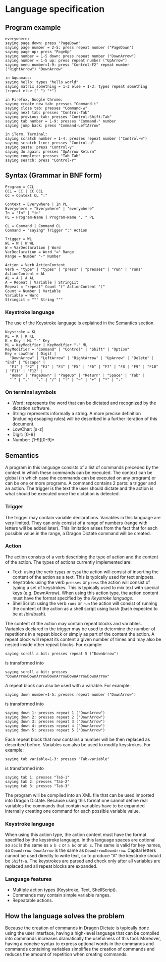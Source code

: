 Language specification
======================

Program example
---------------

    everywhere:
    saying page down: press "PageDown"
    saying page number = 2-5: press repeat number ("PageDown")
    saying page up: press "PageUp"
    saying number = 1-5 down: press repeat number ("DownArrow")
    saying number = 1-5 up: press repeat number ("UpArrow")
    saying menu number=1-9: press "Control-F2" repeat number ("RightArrow") "DownArrow"
    
    in Aquamacs:
    saying hello: types "hello world"
    saying matrix something = 1-3 else = 1-3: types repeat something (repeat else ("-") "*")
    
    in Firefox, Google Chrome:
    saying create new tab: presses "Command-t"
    saying close tab: presses "Command-w"
    saying next tab: presses "Control-Tab"
    saying previous tab: presses "Control-Shift-Tab"
    saying tab number = 1-9: presses "Command-" number
    saying jump back: press "Command-LeftArrow"
    
    in iTerm, Terminal:
    saying scratch number = 1-4: presses repeat number ("Control-w")
    saying scratch line: presses "Control-u"
    saying paste: press "Control-y"
    saying do again: presses "UpArrow Return"
    saying complete: presses "Tab Tab"
    saying search: press "Control-r"


Syntax (Grammar in BNF form)
----------------------------

    Program = CCL
    CCL = CC | CC CCL
    CC = Context CL ":"
    
    Context = Everywhere | In PL
    Everywhere = "Everywhere" | "everywhere"
    In = "In" | "in"
    PL = Program-Name | Program-Name ", " PL
    
    CL = Command | Command CL
    Command = "saying" Trigger ":" Action
    
    Trigger = WL
    WL = W | W WL
    W = VarDeclaration | Word
    VarDeclaration = Word "=" Range
    Range = Number "-" Number
    
    Action = Verb ActionContent
    Verb = "type" | "types" | "press" | "presses" | "run" | "runs"
    ActionContent = AL
    AL = A | A AL
    A = Repeat | Variable | StringLit
    Repeat = "repeat" Count "(" ActionContent ")"
    Count = Number | Variable
    Variable = Word
    StringLit = """ String """


### Keystroke language

The use of the Keystroke language is explained in the Semantics section.

    Keystroke = KL
    KL = K | K KL
    K = Key | ML "-" Key
    ML = KeyModifier | KeyModifier "-" ML
    KeyModifier = "Command" | "Control" | "Shift" | "Option"
    Key = LowChar | Digit |
      "DownArrow" | "LeftArrow" | "RightArrow" | "UpArrow" | "Delete" | "End" | "Escape" |
      "F1" | "F2" | "F3" | "F4" | "F5" | "F6" | "F7" | "F8 | "F9" | "F10" | "F11" | "F12" |
      "Home" | "PageDown" | "PageUp" | "Return" | "Space" | "Tab" |
      "`" | "," | "." | "/" | "!" | "~" | "+" | "*" | ":"


### On terminal symbols

- Word: represents the word that can be dictated and recognized by the dictation software.
- String: represents informally a string. A more precise definition (including escaping rules) will be
  described in a further iteration of this document.
- LowChar: [a-z]
- Digit: [0-9]
- Number: [1-9][0-9]*


Semantics
---------

A program in this language consists of a list of commands preceded by the context in which these
commands can be executed. The context can be global (in which case the commands can be executed on
any program) or can be one or more programs. A command contains 2 parts: a trigger and an action.
The trigger is the text the user should dictate and the action is what should be executed once the
dictation is detected.

### Trigger

The trigger may contain variable declarations. Variables in this language are very limited. They can
only consist of a range of numbers (range with letters will be added later). This limitation arises
from the fact that for each possible value in the range, a Dragon Dictate command will be created.

### Action

The action consists of a verb describing the type of action and the content of the action.
The types of actions currently implemented are:
- Text: using the verb `types` or `type` the action will consist of inserting the content of the
  action as a text. This is typically used for text snippets.
- Keystroke: using the verb `presses` or `press` the action will consist of typing a set of
  keystrokes. This is typically used to mix text with special keys (e.g. DownArrow). When using this
  action type, the action content must have the format specified by the *Keystroke language*.
- ShellScript: using the verb `runs` or `run` the action will consist of running the content of the
  action as a shell script using bash (bash expected to be at /bin/bash).

The content of the action may contain repeat blocks and variables. Variables declared in the trigger
may be used to determine the number of repetitions in a repeat block or simply as part of the
content the action. A repeat block will repeat its content a given number of times and may also be
nested inside other repeat blocks. For example:

    saying scroll a bit: presses repeat 5 ("DownArrow")

is transformed into

    saying scroll a bit: presses "DownArrowDownArrowDownArrowDownArrowDownArrow"

A repeat block can also be used with a variable. For example:

    saying down number=1-5: presses repeat number ("DownArrow")

is transformed into

    saying down 1: presses repeat 1 ("DownArrow")
    saying down 2: presses repeat 2 ("DownArrow")
    saying down 3: presses repeat 3 ("DownArrow")
    saying down 4: presses repeat 4 ("DownArrow")
    saying down 5: presses repeat 5 ("DownArrow")

Each repeat block that now contains a number will be then replaced as described before. Variables
can also be used to modify keystrokes. For example:

    saying tab variable=1-3: presses "Tab-variable"

is transformed into

    saying tab 1: presses "Tab-1"
    saying tab 2: presses "Tab-2"
    saying tab 3: presses "Tab-3"

The program will be compiled into an XML file that can be used imported into Dragon Dictate. Because
using this format one cannot define real variables the commands that contain variables have to be
expanded internally creating one command for each possible variable value.

### Keystroke language

When using this action type, the action content must have the format specified by the keystroke
language. In this language spaces are optional so `abc` is the same as `a b c` or `a bc` or `ab c`.
The same is valid for key names, so `DownArrow DownArrow` is the same as `DownArrowDownArrow`.
Capital letters cannot be used directly to write text, so to produce "A" the keystroke should be
`Shift-a`. The keystrokes are parsed and check only after all variables are replaced and all repeat
blocks are expanded.

### Language features

- Multiple action types (Keystroke, Text, ShellScript).
- Commands may contain simple variable ranges.
- Repeatable actions.


How the language solves the problem
-----------------------------------

Because the creation of commands in Dragon Dictate is typically done using the user interface,
having a high-level language that can be compiled into commands increases dramatically the
usefulness of this tool. Moreover, having a concise syntax to express optional words in the commands
and commands containing variables simplifies the creation of commands and reduces the amount of
repetition when creating commands.
